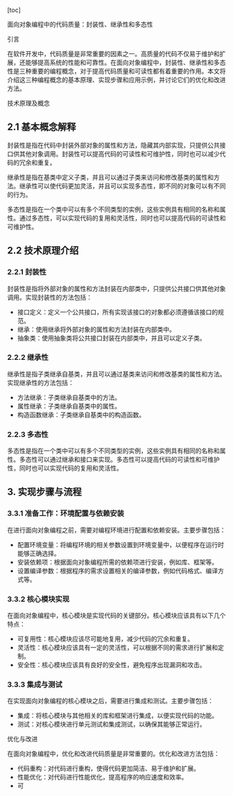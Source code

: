 
[toc]                    
                
                
面向对象编程中的代码质量：封装性、继承性和多态性

引言

在软件开发中，代码质量是非常重要的因素之一。高质量的代码不仅易于维护和扩展，还能够提高系统的性能和可靠性。在面向对象编程中，封装性、继承性和多态性是三种重要的编程概念，对于提高代码质量和可读性都有着重要的作用。本文将介绍这三种编程概念的基本原理、实现步骤和应用示例，并讨论它们的优化和改进方法。

技术原理及概念

## 2.1 基本概念解释

封装性是指在代码中封装外部对象的属性和方法，隐藏其内部实现，只提供公共接口供其他对象调用。封装性可以提高代码的可读性和可维护性，同时也可以减少代码的冗余和重复。

继承性是指在基类中定义子类，并且可以通过子类来访问和修改基类的属性和方法。继承性可以使代码更加灵活，并且可以实现多态性，即不同的对象可以有不同的行为。

多态性是指在一个类中可以有多个不同类型的实例，这些实例具有相同的名称和属性。通过多态性，可以实现代码的复用和灵活性，同时也可以提高代码的可读性和可维护性。

## 2.2 技术原理介绍

### 2.2.1 封装性

封装性是指将外部对象的属性和方法封装在内部类中，只提供公共接口供其他对象调用。实现封装性的方法包括：

- 接口定义：定义一个公共接口，所有实现该接口的对象都必须遵循该接口的规范。
- 继承：使用继承将外部对象的属性和方法封装在内部类中。
- 抽象类：使用抽象类将公共接口封装在内部类中，并且可以定义子类。

### 2.2.2 继承性

继承性是指子类继承自基类，并且可以通过基类来访问和修改基类的属性和方法。实现继承性的方法包括：

- 方法继承：子类继承自基类中的方法。
- 属性继承：子类继承自基类中的属性。
- 构造函数继承：子类继承自基类中的构造函数。

### 2.2.3 多态性

多态性是指在一个类中可以有多个不同类型的实例，这些实例具有相同的名称和属性。多态性可以通过继承和接口来实现。多态性可以提高代码的可读性和可维护性，同时也可以实现代码的复用和灵活性。

## 3. 实现步骤与流程

### 3.3.1 准备工作：环境配置与依赖安装

在进行面向对象编程之前，需要对编程环境进行配置和依赖安装。主要步骤包括：

- 配置环境变量：将编程环境的相关参数设置到环境变量中，以便程序在运行时能够正确选择。
- 安装依赖项：根据面向对象编程所需的依赖项进行安装，例如库、框架等。
- 设置编译参数：根据程序的需求设置相关的编译参数，例如代码格式、编译方式等。

### 3.3.2 核心模块实现

在面向对象编程中，核心模块是实现代码的关键部分。核心模块应该具有以下几个特点：

- 可复用性：核心模块应该尽可能地复用，减少代码的冗余和重复。
- 灵活性：核心模块应该具有一定的灵活性，可以根据不同的需求进行扩展和定制。
- 安全性：核心模块应该具有良好的安全性，避免程序出现漏洞和攻击。

### 3.3.3 集成与测试

在实现面向对象编程的核心模块之后，需要进行集成和测试。主要步骤包括：

- 集成：将核心模块与其他相关的库和框架进行集成，以便实现代码的功能。
- 测试：对核心模块进行单元测试和集成测试，以确保其能够正常运行。

优化与改进

在面向对象编程中，优化和改进代码质量是非常重要的。优化和改进方法包括：

- 代码重构：对代码进行重构，使得代码更加简洁、易于维护和扩展。
- 性能优化：对代码进行性能优化，提高程序的响应速度和效率。
- 可

